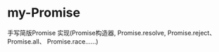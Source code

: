 # my-Promise
手写简版Promise 实现(Promise构造器, Promise.resolve, Promise.reject、Promise.all、 Promise.race……)
